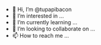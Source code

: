 - 👋 Hi, I’m @tupapibacon
- 👀 I’m interested in ...
- 🌱 I’m currently learning ...
- 💞️ I’m looking to collaborate on ...
- 📫 How to reach me ...

<!---
tupapibacon/tupapibacon is a ✨ special ✨ repository because its `README.md` (this file) appears on your GitHub profile.
You can click the Preview link to take a look at your changes.
--->
